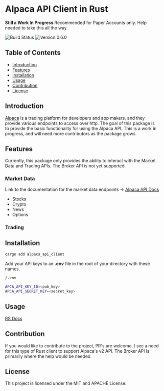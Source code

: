 # Alpaca API Client in Rust

**Still a Work In Progress**
Recommended for Paper Accounts only. Help needed to take this all the way.

![Build Status](https://img.shields.io/badge/build-passing-green.svg)
![Version 0.6.0](https://img.shields.io/badge/version-0.3.2-blue.svg)

## Table of Contents

- [Introduction](#introduction)
- [Features](#features)
- [Installation](#installation)
- [Usage](#usage)
- [Contribution](#contribution)
- [License](#license)

## Introduction

<a href="https://alpaca.markets/">Alpaca</a> is a trading platform for developers and app makers,
and they provide various endpoints to access over http. The goal of this package is to provide
the basic functionality for using the Alpaca API. This is a work in progress, and will need more contributors as the package grows.

## Features

Currently, this package only provides the ability to interact with the Market Data and Trading APIs. The Broker API is not yet supported.

### Market Data

Link to the documentation for the market data endpoints -> [Alpaca API Docs](https://docs.alpaca.markets/docs/about-market-data-api)

- Stocks
- Crypto
- News
- Options

### Trading

## Installation

```bash
cargo add alpaca_api_client
```

Add your API keys to an <b>.env</b> file in the root of your directory with these names.

```bash
/.env

APCA_API_KEY_ID=<pub_key>
APCA_API_SECRET_KEY=<secret_key>
```

## Usage

[RS Docs](https://docs.rs/alpaca_api_client/0.6.0/alpaca_api_client/)

## Contribution

If you would like to contribute to the project, PR's are welcome. I see a need for this type of Rust client to support Alpaca's v2 API. The Broker API is primarily where the help would be needed.

## License

This project is licensed under the MIT and APACHE License.
